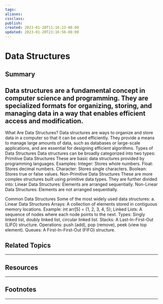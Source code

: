 ```yaml
---
tags:
aliases:
cssclass:
publish:
created: 2023-01-20T11:16:23-08:00
updated: 2023-01-20T23:16:56-08:00
---
```

# Data Structures

## Summary
Data structures are a fundamental concept in computer science and programming. They are specialized formats for organizing, storing, and managing data in a way that enables efficient access and modification. 
---
What Are Data Structures?
Data structures are ways to organize and store data in a computer so that it can be used efficiently. They provide a means to manage large amounts of data, such as databases or large-scale applications, and are essential for designing efficient algorithms.
Types of Data Structures
Data structures can be broadly categorized into two types:
Primitive Data Structures
These are basic data structures provided by programming languages.
Examples:
Integer: Stores whole numbers.
Float: Stores decimal numbers.
Character: Stores single characters.
Boolean: Stores true or false values.
Non-Primitive Data Structures
These are more complex structures built using primitive data types.
They are further divided into:
Linear Data Structures: Elements are arranged sequentially.
Non-Linear Data Structures: Elements are not arranged sequentially.

Common Data Structures
Some of the most widely used data structures:
a. Linear Data Structures
Arrays: A collection of elements stored in contiguous memory locations.
Example: int arr[5] = {1, 2, 3, 4, 5};
Linked Lists: A sequence of nodes where each node points to the next.
Types: Singly linked list, doubly linked list, circular linked list.
Stacks: A Last-In-First-Out (LIFO) structure.
Operations: push (add), pop (remove), peek (view top element).
Queues: A First-In-First-Out (FIFO) structure.

## Related Topics

---

## Resources

---

## Footnotes

---
